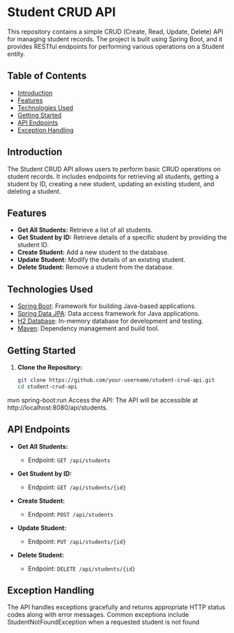 # Student CRUD API

This repository contains a simple CRUD (Create, Read, Update, Delete) API for managing student records. The project is built using Spring Boot, and it provides RESTful endpoints for performing various operations on a Student entity.

## Table of Contents

- [Introduction](#introduction)
- [Features](#features)
- [Technologies Used](#technologies-used)
- [Getting Started](#getting-started)
- [API Endpoints](#api-endpoints)
- [Exception Handling](#exception-handling)

## Introduction

The Student CRUD API allows users to perform basic CRUD operations on student records. It includes endpoints for retrieving all students, getting a student by ID, creating a new student, updating an existing student, and deleting a student.

## Features

- **Get All Students:** Retrieve a list of all students.
- **Get Student by ID:** Retrieve details of a specific student by providing the student ID.
- **Create Student:** Add a new student to the database.
- **Update Student:** Modify the details of an existing student.
- **Delete Student:** Remove a student from the database.

## Technologies Used

- [Spring Boot](https://spring.io/projects/spring-boot): Framework for building Java-based applications.
- [Spring Data JPA](https://spring.io/projects/spring-data-jpa): Data access framework for Java applications.
- [H2 Database](https://www.h2database.com/): In-memory database for development and testing.
- [Maven](https://maven.apache.org/): Dependency management and build tool.

## Getting Started

1. **Clone the Repository:**
   ```bash
   git clone https://github.com/your-username/student-crud-api.git
   cd student-crud-api
mvn spring-boot:run
Access the API:
The API will be accessible at http://localhost:8080/api/students.

## API Endpoints

- **Get All Students:**
  - Endpoint: `GET /api/students`

- **Get Student by ID:**
  - Endpoint: `GET /api/students/{id}`

- **Create Student:**
  - Endpoint: `POST /api/students`

- **Update Student:**
  - Endpoint: `PUT /api/students/{id}`

- **Delete Student:**
  - Endpoint: `DELETE /api/students/{id}`
 
##  Exception Handling
The API handles exceptions gracefully and returns appropriate HTTP status codes along with error messages. Common exceptions include StudentNotFoundException when a requested student is not found
